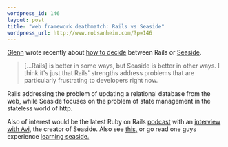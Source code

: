```yaml
--- 
wordpress_id: 146
layout: post
title: "web framework deathmatch: Rails vs Seaside"
wordpress_url: http://www.robsanheim.com/?p=146
---
```

<a href="http://www.vanderburg.org/">Glenn</a> wrote recently about <a href="http://www.vanderburg.org/Blog/Software/Languages/rails_vs_seaside.blog">how to decide</a> between Rails or <a href="http://seaside.st/">Seaside</a>.

<blockquote>[...Rails] is better in some ways, but Seaside is better in other ways. I think it's just that Rails' strengths address problems that are particularly frustrating to developers right now.</blockquote>
Rails addressing the problem of updating a relational database from the web, while Seaside focuses on the problem of state management in the stateless world of http.  

Also of interest would be the latest Ruby on Rails <a href="http://podcast.rubyonrails.com/">podcast</a> with an <a href="http://www.cincomsmalltalk.com/blog/blogView?showComments=true&entry=3312783512">interview with Avi</a>, the creator of Seaside.  Also see <a href="http://theonda.org/articles/2005/12/24/down-by-the-seaside">this,</a> or go read one guys experience <a href="http://blogs.inextenso.com/seaside/blog/learning">learning seaside.</a>
